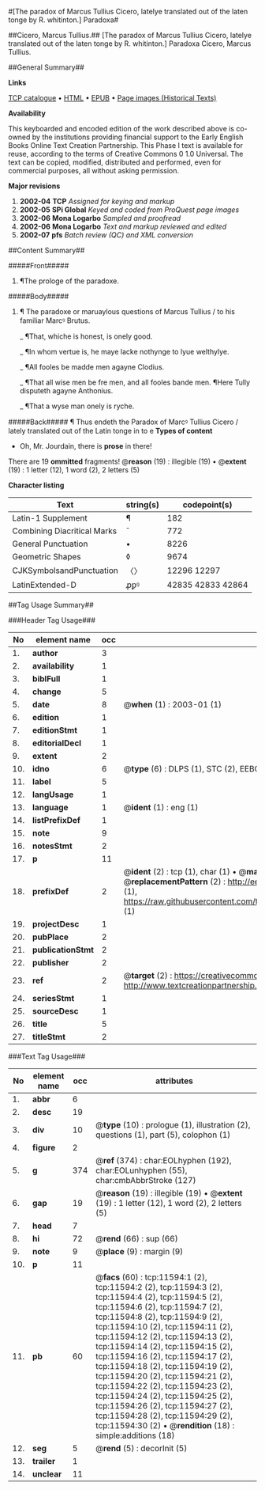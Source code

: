 #[The paradox of Marcus Tullius Cicero, latelye translated out of the laten tonge by R. whitinton.] Paradoxa#

##Cicero, Marcus Tullius.##
[The paradox of Marcus Tullius Cicero, latelye translated out of the laten tonge by R. whitinton.]
Paradoxa
Cicero, Marcus Tullius.

##General Summary##

**Links**

[TCP catalogue](http://www.ota.ox.ac.uk/tcp/)  • 
[HTML](http://tei.it.ox.ac.uk/tcp/Texts-HTML/free/A18/A18878.html)  • 
[EPUB](http://tei.it.ox.ac.uk/tcp/Texts-EPUB/free/A18/A18878.epub) • 
[Page images (Historical Texts)](https://data.historicaltexts.jisc.ac.uk/view?pubId=eebo-99846613e&pageId=eebo-99846613e-11594-1)

**Availability**

This keyboarded and encoded edition of the
	       work described above is co-owned by the institutions
	       providing financial support to the Early English Books
	       Online Text Creation Partnership. This Phase I text is
	       available for reuse, according to the terms of Creative
	       Commons 0 1.0 Universal. The text can be copied,
	       modified, distributed and performed, even for
	       commercial purposes, all without asking permission.

**Major revisions**

1. __2002-04__ __TCP__ *Assigned for keying and markup*
1. __2002-05__ __SPi Global__ *Keyed and coded from ProQuest page images*
1. __2002-06__ __Mona Logarbo__ *Sampled and proofread*
1. __2002-06__ __Mona Logarbo__ *Text and markup reviewed and edited*
1. __2002-07__ __pfs__ *Batch review (QC) and XML conversion*

##Content Summary##

#####Front#####

1. ¶The prologe of the paradoxe.

#####Body#####

1. ¶ The paradoxe or maruaylous questions of Marcus Tullius / to his familiar Marcꝰ Brutus.

    _ ¶That, whiche is honest, is onely good.

    _ ¶In whom vertue is, he maye lacke nothynge to lyue welthylye.

    _ ¶All fooles be madde men agayne Clodius.

    _ ¶That all wise men be fre men, and all fooles bande men. ¶Here Tully disputeth agayne Anthonius.

    _ ¶That a wyse man onely is ryche.

#####Back#####
¶ Thus endeth the Paradox of Marcꝰ Tullius Cicero / lately translated out of the Latin tonge in to e
**Types of content**

  * Oh, Mr. Jourdain, there is **prose** in there!

There are 19 **ommitted** fragments! 
 @__reason__ (19) : illegible (19)  •  @__extent__ (19) : 1 letter (12), 1 word (2), 2 letters (5)

**Character listing**


|Text|string(s)|codepoint(s)|
|---|---|---|
|Latin-1 Supplement|¶|182|
|Combining             Diacritical Marks|̄|772|
|General Punctuation|•|8226|
|Geometric Shapes|◊|9674|
|CJKSymbolsandPunctuation|〈〉|12296 12297|
|LatinExtended-D|ꝓꝑꝰ|42835 42833 42864|

##Tag Usage Summary##

###Header Tag Usage###

|No|element name|occ|attributes|
|---|---|---|---|
|1.|__author__|3||
|2.|__availability__|1||
|3.|__biblFull__|1||
|4.|__change__|5||
|5.|__date__|8| @__when__ (1) : 2003-01 (1)|
|6.|__edition__|1||
|7.|__editionStmt__|1||
|8.|__editorialDecl__|1||
|9.|__extent__|2||
|10.|__idno__|6| @__type__ (6) : DLPS (1), STC (2), EEBO-CITATION (1), PROQUEST (1), VID (1)|
|11.|__label__|5||
|12.|__langUsage__|1||
|13.|__language__|1| @__ident__ (1) : eng (1)|
|14.|__listPrefixDef__|1||
|15.|__note__|9||
|16.|__notesStmt__|2||
|17.|__p__|11||
|18.|__prefixDef__|2| @__ident__ (2) : tcp (1), char (1)  •  @__matchPattern__ (2) : ([0-9\-]+):([0-9IVX]+) (1), (.+) (1)  •  @__replacementPattern__ (2) : http://eebo.chadwyck.com/downloadtiff?vid=$1&page=$2 (1), https://raw.githubusercontent.com/textcreationpartnership/Texts/master/tcpchars.xml#$1 (1)|
|19.|__projectDesc__|1||
|20.|__pubPlace__|2||
|21.|__publicationStmt__|2||
|22.|__publisher__|2||
|23.|__ref__|2| @__target__ (2) : https://creativecommons.org/publicdomain/zero/1.0/ (1), http://www.textcreationpartnership.org/docs/. (1)|
|24.|__seriesStmt__|1||
|25.|__sourceDesc__|1||
|26.|__title__|5||
|27.|__titleStmt__|2||


###Text Tag Usage###

|No|element name|occ|attributes|
|---|---|---|---|
|1.|__abbr__|6||
|2.|__desc__|19||
|3.|__div__|10| @__type__ (10) : prologue (1), illustration (2), questions (1), part (5), colophon (1)|
|4.|__figure__|2||
|5.|__g__|374| @__ref__ (374) : char:EOLhyphen (192), char:EOLunhyphen (55), char:cmbAbbrStroke (127)|
|6.|__gap__|19| @__reason__ (19) : illegible (19)  •  @__extent__ (19) : 1 letter (12), 1 word (2), 2 letters (5)|
|7.|__head__|7||
|8.|__hi__|72| @__rend__ (66) : sup (66)|
|9.|__note__|9| @__place__ (9) : margin (9)|
|10.|__p__|11||
|11.|__pb__|60| @__facs__ (60) : tcp:11594:1 (2), tcp:11594:2 (2), tcp:11594:3 (2), tcp:11594:4 (2), tcp:11594:5 (2), tcp:11594:6 (2), tcp:11594:7 (2), tcp:11594:8 (2), tcp:11594:9 (2), tcp:11594:10 (2), tcp:11594:11 (2), tcp:11594:12 (2), tcp:11594:13 (2), tcp:11594:14 (2), tcp:11594:15 (2), tcp:11594:16 (2), tcp:11594:17 (2), tcp:11594:18 (2), tcp:11594:19 (2), tcp:11594:20 (2), tcp:11594:21 (2), tcp:11594:22 (2), tcp:11594:23 (2), tcp:11594:24 (2), tcp:11594:25 (2), tcp:11594:26 (2), tcp:11594:27 (2), tcp:11594:28 (2), tcp:11594:29 (2), tcp:11594:30 (2)  •  @__rendition__ (18) : simple:additions (18)|
|12.|__seg__|5| @__rend__ (5) : decorInit (5)|
|13.|__trailer__|1||
|14.|__unclear__|11||
